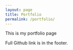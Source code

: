 ```yaml
---
layout: page
title: Portfolio
permalink: /portfolio/
---
```


This is my portfolio page

Full Github link is in the footer.

[github-link]: https://github.com/2083008
